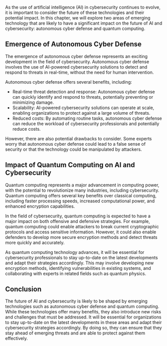 
As the use of artificial intelligence (AI) in cybersecurity continues to evolve, it is important to consider the future of these technologies and their potential impact. In this chapter, we will explore two areas of emerging technology that are likely to have a significant impact on the future of AI and cybersecurity: autonomous cyber defense and quantum computing.

Emergence of Autonomous Cyber Defense
-------------------------------------

The emergence of autonomous cyber defense represents an exciting development in the field of cybersecurity. Autonomous cyber defense involves the use of AI-powered cybersecurity solutions to detect and respond to threats in real-time, without the need for human intervention.

Autonomous cyber defense offers several benefits, including:

* Real-time threat detection and response: Autonomous cyber defense can quickly identify and respond to threats, potentially preventing or minimizing damage.
* Scalability: AI-powered cybersecurity solutions can operate at scale, enabling organizations to protect against a large volume of threats.
* Reduced costs: By automating routine tasks, autonomous cyber defense can reduce the workload of cybersecurity professionals and potentially reduce costs.

However, there are also potential drawbacks to consider. Some experts worry that autonomous cyber defense could lead to a false sense of security or that the technology could be manipulated by attackers.

Impact of Quantum Computing on AI and Cybersecurity
---------------------------------------------------

Quantum computing represents a major advancement in computing power, with the potential to revolutionize many industries, including cybersecurity. Quantum computing offers several key benefits over classical computing, including faster processing speeds, increased computational power, and enhanced encryption capabilities.

In the field of cybersecurity, quantum computing is expected to have a major impact on both offensive and defensive strategies. For example, quantum computing could enable attackers to break current cryptographic protocols and access sensitive information. However, it could also enable defenders to develop more secure encryption methods and detect threats more quickly and accurately.

As quantum computing technology advances, it will be essential for cybersecurity professionals to stay up-to-date on the latest developments and adapt their strategies accordingly. This may involve developing new encryption methods, identifying vulnerabilities in existing systems, and collaborating with experts in related fields such as quantum physics.

Conclusion
----------

The future of AI and cybersecurity is likely to be shaped by emerging technologies such as autonomous cyber defense and quantum computing. While these technologies offer many benefits, they also introduce new risks and challenges that must be addressed. It will be essential for organizations to stay up-to-date on the latest developments in these areas and adapt their cybersecurity strategies accordingly. By doing so, they can ensure that they stay ahead of emerging threats and are able to protect against them effectively.
